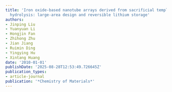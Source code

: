 ```yaml
---
title: 'Iron oxide-based nanotube arrays derived from sacrificial template-accelerated
  hydrolysis: large-area design and reversible lithium storage'
authors:
- Jinping Liu
- Yuanyuan Li
- Hongjin Fan
- Zhihong Zhu
- Jian Jiang
- Ruimin Ding
- Yingying Hu
- Xintang Huang
date: '2010-01-01'
publishDate: '2025-08-28T12:53:49.726645Z'
publication_types:
- article-journal
publication: '*Chemistry of Materials*'
---
```

